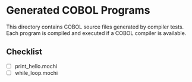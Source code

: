 # Generated COBOL Programs

This directory contains COBOL source files generated by compiler tests.
Each program is compiled and executed if a COBOL compiler is available.

## Checklist

- [ ] print_hello.mochi
- [ ] while_loop.mochi
